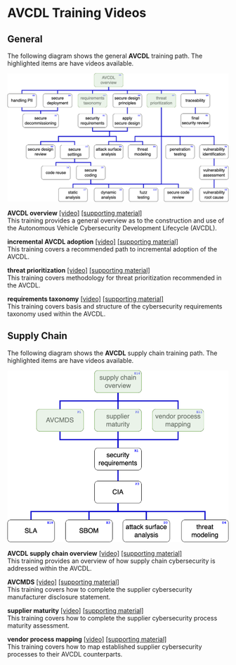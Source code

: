 # AVCDL Training Videos

## General

The following diagram shows the general **AVCDL** training path. The highlighted items are have videos available.

![general AVCDL training path](./images/AVCDL%20training%20path/processed/AVCDL%20training%20path%20-%20wide%20(video).png)

**AVCDL overview** [[video]](https://youtu.be/AQiNcstp5bM) [[supporting material]](./AVCDL%20overview/)
<br/> This training provides a general overview as to the construction and use of the Autonomous Vehicle Cybersecurity Development Lifecycle (AVCDL).

**incremental AVCDL adoption** [[video]](https://youtu.be/gA5rflBB8EM) [[supporting material]](./incremental%20AVCDL%20adoption/)
<br/> This training covers a recommended path to incremental adoption of the AVCDL.

**threat prioritization** [[video]](https://youtu.be/Km5bK6ou-8I) [[supporting material]](./threat%20prioritization/)
<br/> This training covers methodology for threat prioritization recommended in the AVCDL.

**requirements taxonomy** [[video]](https://youtu.be/5xYIe0z-brI) [[supporting material]](./requirements%20taxonomy/)
<br/> This training covers basis and structure of the cybersecurity requirements taxonomy used within the AVCDL.

## Supply Chain

The following diagram shows the **AVCDL** supply chain training path. The highlighted items are have videos available.

![general AVCDL training path](./images/AVCDL%20training%20path/processed/AVCDL%20training%20path%20-%20supply%20chain%20(video).png)

**AVCDL supply chain overview** [[video]](https://www.youtube.com/watch?v=-6JbJS28210)
[[supporting material]](./supply%20chain%20overview)
<br/> This training provides an overview of how supply chain cybersecurity is addressed within the AVCDL.

**AVCMDS** [[video]](https://www.youtube.com/watch?v=lFIt-FCH3pE)
[[supporting material]](./AVCMDS)
<br/> This training covers how to complete the supplier cybersecurity manufacturer disclosure statement.

**supplier maturity** [[video]](https://www.youtube.com/watch?v=duxh92Xb7Ig)
[[supporting material]](./supplier%20maturity)
<br/> This training covers how to complete the supplier cybersecurity process maturity assessment.

**vendor process mapping** [[video]](https://www.youtube.com/watch?v=rQZ-VIZ8a1Y)
[[supporting material]](./vendor%20process%20mapping)
<br/> This training covers how to map established supplier cybersecurity processes to their AVCDL counterparts.
